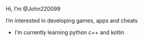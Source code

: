 Hi, I’m @John220099

I’m interested in developing games, apps and cheats

- I’m currently learning python c++ and kotlin 
